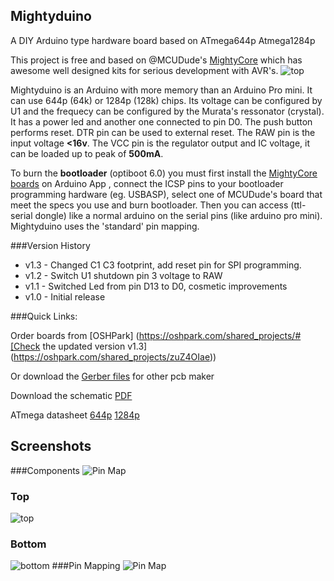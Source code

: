## Mightyduino
A DIY Arduino type hardware board based on ATmega644p Atmega1284p

This project is free and based on @MCUDude's [MightyCore](https://github.com/MCUdude/MightyCore) which has awesome well designed kits for serious development with AVR's.
![top](https://github.com/peekpt/mightyduino/raw/master/img/3dtop.png)

Mightyduino is an Arduino with more memory than an Arduino Pro mini. It can use 644p (64k) or 1284p (128k) chips. Its voltage can be configured by U1 and the frequecy can be configured by the Murata's ressonator (crystal).
It has a power led and another one connected to pin D0. The push button performs reset. DTR pin can be used to external reset. The RAW pin is the input voltage **<16v**. The VCC pin is the regulator output and IC voltage, it can be loaded up to peak of **500mA**.

To burn the **bootloader** (optiboot 6.0) you must first install the [MightyCore boards](https://github.com/MCUdude/MightyCore#how-to-install) on Arduino App  , connect the ICSP pins to your bootloader programming hardware (eg. USBASP), select one of MCUDude's board that meet the specs you use and burn bootloader.
Then you can access (ttl-serial dongle) like a normal arduino on the serial pins (like arduino pro mini). Mightyduino uses the 'standard' pin mapping.


###Version History
- v1.3 - Changed C1 C3 footprint, add reset pin for SPI programming.
- v1.2 - Switch U1 shutdown pin 3 voltage to RAW
- v1.1 - Switched Led from pin D13 to D0, cosmetic improvements
- v1.0 - Initial release


###Quick Links:

Order boards from [OSHPark]
(https://oshpark.com/shared_projects/#[Check the updated version v1.3](https://oshpark.com/shared_projects/zuZ4OIae))

Or download the [Gerber files](https://github.com/peekpt/mightyduino/raw/master/gerber/gerbers.zip) for other pcb maker

Download the schematic [PDF](https://github.com/peekpt/mightyduino/blob/master/schematic.pdf)

ATmega datasheet [644p](http://www.atmel.com/images/doc2593.pdf) [1284p](http://www.atmel.com/images/doc8059.pdf)


## Screenshots

###Components
![Pin Map](https://github.com/peekpt/mightyduino/raw/master/img/components.png)
### Top
![top](https://github.com/peekpt/mightyduino/raw/master/img/3dtop.png)
### Bottom
![bottom](https://github.com/peekpt/mightyduino/raw/master/img/3dbottom.png)
###Pin Mapping
![Pin Map](https://github.com/peekpt/mightyduino/raw/master/img/atmega644p_standard_mapping.png)






